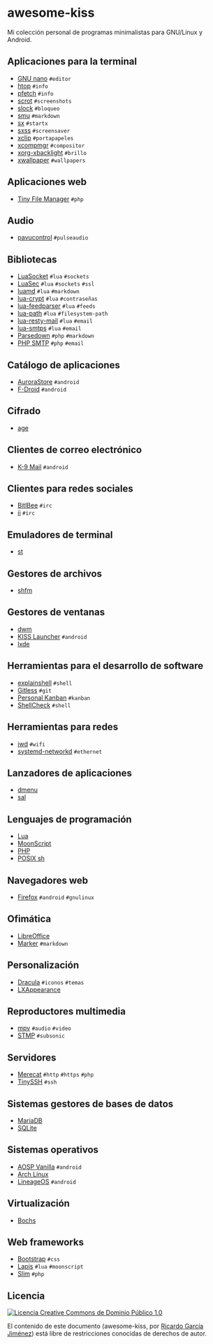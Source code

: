 # awesome-kiss

Mi colección personal de programas minimalistas para GNU/Linux y Android.

## Aplicaciones para la terminal

* [GNU nano](https://www.nano-editor.org/) `#editor`
* [htop](https://htop.dev/) `#info`
* [pfetch](https://github.com/dylanaraps/pfetch) `#info`
* [scrot](https://github.com/resurrecting-open-source-projects/scrot) `#screenshots`
* [slock](https://tools.suckless.org/slock/) `#bloqueo`
* [smu](https://github.com/karlb/smu) `#markdown`
* [sx](https://github.com/Earnestly/sx) `#startx`
* [sxss](https://github.com/cemkeylan/sxss) `#screensaver`
* [xclip](https://github.com/astrand/xclip) `#portapapeles`
* [xcompmgr](https://wiki.archlinux.org/title/xcompmgr) `#compositor`
* [xorg-xbacklight](https://wiki.archlinux.org/title/backlight#xbacklight) `#brillo`
* [xwallpaper](https://github.com/stoeckmann/xwallpaper) `#wallpapers`

## Aplicaciones web

* [Tiny File Manager](https://github.com/prasathmani/tinyfilemanager) `#php`

## Audio

* [pavucontrol](https://freedesktop.org/software/pulseaudio/pavucontrol/) `#pulseaudio`

## Bibliotecas

* [LuaSocket](https://github.com/diegonehab/luasocket) `#lua` `#sockets`
* [LuaSec](https://github.com/brunoos/luasec) `#lua` `#sockets` `#ssl`
* [luamd](https://github.com/bakpakin/luamd) `#lua` `#markdown`
* [lua-crypt](https://github.com/jprjr/lua-crypt) `#lua` `#contraseñas`
* [lua-feedparser](https://github.com/slact/lua-feedparser) `#lua` `#feeds`
* [lua-path](https://github.com/moteus/lua-path) `#lua` `#filesystem-path`
* [lua-resty-mail](https://github.com/GUI/lua-resty-mail) `#lua` `#email`
* [lua-smtps](https://github.com/slushpupie/lua-smtps) `#lua` `#email`
* [Parsedown](https://github.com/erusev/parsedown) `#php` `#markdown`
* [PHP SMTP](https://github.com/snipworks/php-smtp) `#php` `#email`

## Catálogo de aplicaciones

* [AuroraStore](https://gitlab.com/AuroraOSS/AuroraStore) `#android`
* [F-Droid](https://f-droid.org/) `#android`

## Cifrado

* [age](https://github.com/FiloSottile/age)

## Clientes de correo electrónico

* [K-9 Mail](https://k9mail.app/) `#android`

## Clientes para redes sociales

* [BitlBee](https://www.bitlbee.org/main.php/news.r.html) `#irc`
* [ii](https://tools.suckless.org/ii/) `#irc`

## Emuladores de terminal

* [st](https://st.suckless.org/)

## Gestores de archivos

* [shfm](https://github.com/dylanaraps/shfm)

## Gestores de ventanas

* [dwm](https://dwm.suckless.org/)
* [KISS Launcher](https://kisslauncher.com/) `#android`
* [lxde](https://www.lxde.org/)

## Herramientas para el desarrollo de software

* [explainshell](https://explainshell.com/) `#shell`
* [Gitless](https://github.com/gitless-vcs/gitless) `#git`
* [Personal Kanban](https://github.com/nishantpainter/personal-kanban) `#kanban`
* [ShellCheck](https://github.com/koalaman/shellcheck) `#shell`

## Herramientas para redes

* [iwd](https://iwd.wiki.kernel.org/) `#wifi`
* [systemd-networkd](https://wiki.archlinux.org/title/systemd-networkd) `#ethernet`

## Lanzadores de aplicaciones

* [dmenu](https://tools.suckless.org/dmenu/)
* [sal](#)

## Lenguajes de programación

* [Lua](https://www.lua.org)
* [MoonScript](https://github.com/leafo/moonscript)
* [PHP](https://www.php.net/)
* [POSIX sh](https://pubs.opengroup.org/onlinepubs/9699919799/utilities/contents.html)

## Navegadores web

* [Firefox](https://www.mozilla.org/es-MX/firefox/new/) `#android` `#gnulinux`

## Ofimática

* [LibreOffice](https://es.libreoffice.org/)
* [Marker](https://fabiocolacio.github.io/Marker/) `#markdown`

## Personalización

* [Dracula](https://draculatheme.com/) `#iconos` `#temas`
* [LXAppearance](https://wiki.lxde.org/en/LXAppearance)

## Reproductores multimedia

* [mpv](https://mpv.io/) `#audio` `#video`
* [STMP](https://github.com/wildeyedskies/stmp) `#subsonic`

## Servidores

* [Merecat](https://github.com/troglobit/merecat) `#http` `#https` `#php`
* [TinySSH](https://github.com/janmojzis/tinyssh) `#ssh`

## Sistemas gestores de bases de datos

* [MariaDB](https://mariadb.org/)
* [SQLite](https://www.sqlite.org/index.html)

## Sistemas operativos

* [AOSP Vanilla](https://github.com/phhusson/treble_experimentations) `#android`
* [Arch Linux](https://archlinux.org/)
* [LineageOS](https://sourceforge.net/projects/andyyan-gsi/) `#android`

## Virtualización

* [Bochs](https://bochs.sourceforge.io/)

## Web frameworks

* [Bootstrap](https://getbootstrap.com/) `#css`
* [Lapis](https://leafo.net/lapis/) `#lua` `#moonscript`
* [Slim](https://www.slimframework.com/) `#php`

## Licencia

[![Licencia Creative Commons de Dominio Público 1.0](http://i.creativecommons.org/p/zero/1.0/88x31.png)](https://creativecommons.org/publicdomain/mark/1.0/deed.es)

El contenido de este documento (awesome-kiss, por [Ricardo García Jiménez](https://github.com/ricardogj08/awesome-kiss)) está libre de restricciones conocidas de derechos de autor.
